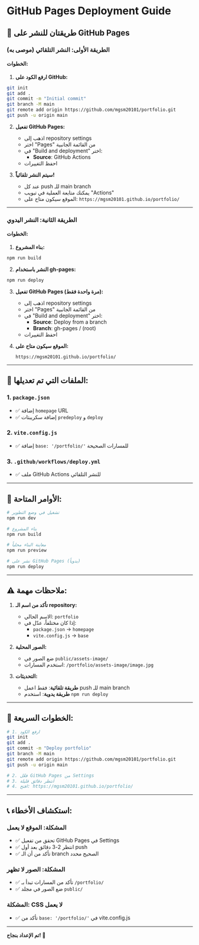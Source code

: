 # GitHub Pages Deployment Guide

## 🚀 طريقتان للنشر على GitHub Pages

### الطريقة الأولى: النشر التلقائي (موصى به)

#### الخطوات:

1. **ارفع الكود على GitHub:**
```bash
git init
git add .
git commit -m "Initial commit"
git branch -M main
git remote add origin https://github.com/mgsm20101/portfolio.git
git push -u origin main
```

2. **تفعيل GitHub Pages:**
   - اذهب إلى repository settings
   - اختر "Pages" من القائمة الجانبية
   - في "Build and deployment" اختر:
     - **Source**: GitHub Actions
   - احفظ التغييرات

3. **سيتم النشر تلقائياً!**
   - عند كل push للـ main branch
   - يمكنك متابعة العملية في تبويب "Actions"
   - الموقع سيكون متاح على: `https://mgsm20101.github.io/portfolio/`

---

### الطريقة الثانية: النشر اليدوي

#### الخطوات:

1. **بناء المشروع:**
```bash
npm run build
```

2. **النشر باستخدام gh-pages:**
```bash
npm run deploy
```

3. **تفعيل GitHub Pages (مرة واحدة فقط):**
   - اذهب إلى repository settings
   - اختر "Pages" من القائمة الجانبية
   - في "Build and deployment" اختر:
     - **Source**: Deploy from a branch
     - **Branch**: gh-pages / (root)
   - احفظ التغييرات

4. **الموقع سيكون متاح على:**
   ```
   https://mgsm20101.github.io/portfolio/
   ```

---

## 📝 الملفات التي تم تعديلها:

### 1. `package.json`
- ✅ إضافة `homepage` URL
- ✅ إضافة سكريبتات `predeploy` و `deploy`

### 2. `vite.config.js`
- ✅ إضافة `base: '/portfolio/'` للمسارات الصحيحة

### 3. `.github/workflows/deploy.yml`
- ✅ ملف GitHub Actions للنشر التلقائي

---

## 🔧 الأوامر المتاحة:

```bash
# تشغيل في وضع التطوير
npm run dev

# بناء المشروع
npm run build

# معاينة البناء محلياً
npm run preview

# نشر على GitHub Pages (يدوياً)
npm run deploy
```

---

## ⚠️ ملاحظات مهمة:

1. **تأكد من اسم الـ repository:**
   - الاسم الحالي: `portfolio`
   - إذا كان مختلفاً، عدّل في:
     - `package.json` → `homepage`
     - `vite.config.js` → `base`

2. **الصور المحلية:**
   - ضع الصور في `public/assets-image/`
   - استخدم المسارات: `/portfolio/assets-image/image.jpg`

3. **التحديثات:**
   - **طريقة تلقائية**: فقط اعمل push للـ main branch
   - **طريقة يدوية**: استخدم `npm run deploy`

---

## 🎯 الخطوات السريعة:

```bash
# 1. ارفع الكود
git init
git add .
git commit -m "Deploy portfolio"
git branch -M main
git remote add origin https://github.com/mgsm20101/portfolio.git
git push -u origin main

# 2. فعّل GitHub Pages من Settings
# 3. انتظر دقائق قليلة
# 4. افتح: https://mgsm20101.github.io/portfolio/
```

---

## 📞 استكشاف الأخطاء:

### المشكلة: الموقع لا يعمل
- ✅ تحقق من تفعيل GitHub Pages في Settings
- ✅ انتظر 2-3 دقائق بعد أول push
- ✅ تأكد من أن الـ branch الصحيح محدد

### المشكلة: الصور لا تظهر
- ✅ تأكد من المسارات تبدأ بـ `/portfolio/`
- ✅ ضع الصور في مجلد `public/`

### المشكلة: CSS لا يعمل
- ✅ تأكد من `base: '/portfolio/'` في vite.config.js

---

**تم الإعداد بنجاح! 🎉**
